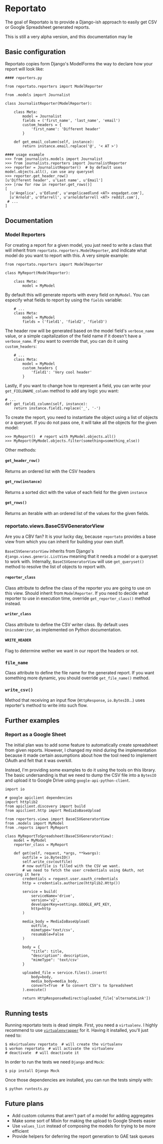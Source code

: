 # Reportato

The goal of Reportato is to provide a Django-ish approach to easily get CSV or
Google Spreadsheet generated reports.

This is still a very alpha version, and this documentation may lie

## Basic configuration

Reportato copies form Django's ModelForms the way to declare how your report
will look like:

    #### reporters.py

    from reportato.reporters import ModelReporter

    from .models import Journalist

    class JournalistReporter(ModelReporter):

        class Meta:
            model = Journalist
            fields = ('first_name', 'last_name', 'email')
            custom_headers = {
                'first_name': 'Different header'
            }

        def get_email_column(self, instance):
            return instance.email.replace('@', '< AT >')

    #### usage example
    >>> from journalists.models import Journalist
    >>> from journalists.reporters import JournalistReporter
    >>> reporter = JournalistReporter()  # by default uses model.objects.all(), can use any queryset
    >>> reporter.get_header_row()
    [u'Different header', u'Last name', u'Email']
    >>> [row for row in reporter.get_rows()]
    [
      [u'Angelica', u'Edlund', u'angelicaedlund <AT> engadget.com'],
      [u'Arnold', u'Ofarrell', u'arnoldofarrell <AT> reddit.com'],
     # ...
    ]

## Documentation

### Model Reporters

For creating a report for a given model, you just need to write a class that
will inherit from `reportato.reporters.ModelReporter`, and indicate what
model do you want to report with this. A very simple example:

    from reportato.reporters import ModelReporter

    class MyReport(ModelReporter):

        class Meta:
            model = MyModel

By default this will generate reports with every field on `MyModel`. You can
especify what fields to report by using the `fields` variable:

        # ...
        class Meta:
            model = MyModel
            fields = ('field1', 'field2', 'field3')

The header row will be generated based on the model field's `verbose_name` value,
or a simple capitalization of the field name if it doesn't have a `verbose_name`.
If you want to override that, you can do it using `custom_headers`:

        # ...
        class Meta:
            model = MyModel
            custom_headers {
                'field1': 'Very cool header'
            }

Lastly, if you want to change how to represent a field, you can write your
`get_FIELDNAME_column` method to add any logic you want:

    # ...
    def get_field1_column(self, instance):
        return instance.field1.replace('_', '-')

To create the report, you need to instantiate the object using a list of objects
or a queryset. If you do not pass one, it will take all the objects for the
given model:

    >>> MyReport()  # report with MyModel.objects.all()
    >>> MyReport(MyModel.objects.filter(something=something_else))

Other methods:

#### `get_header_row()`

Returns an ordered list with the CSV headers

#### `get_row(instance)`

Returns a sorted dict with the value of each field for the given `instance`

#### `get_rows()`

Returns an iterable with an ordered list of the values for the given fields.

### reportato.views.BaseCSVGeneratorView

Are you a CBV fan? It is your lucky day, because `reportato` provides a base view
from which you can inherit for building your own stuff.

`BaseCSVGeneratorView` inherits from Django's `django.views.generic.ListView`
meaning that it needs a model or a queryset to work with. Internally,
`BaseCSVGeneratorView` will use `get_queryset()` method to resolve the list
of objects to report with.

#### `reporter_class`

Class attribute to define the class of the reporter you are going to use on
this view. Should inherit from `ModelReporter`. If you need to decide what
reporter to use in execution time, override `get_reporter_class()` method
instead.

#### `writer_class`

Class attribute to define the CSV writer class. By default uses `UnicodeWriter`,
as implemented on Python documentation.

#### `WRITE_HEADER`

Flag to determine wether we want in our report the headers or not.

### `file_name`

Class attribute to define the file name for the generated report. If you want
something more dynamic, you should override `get_file_name()` method.

### `write_csv()`

Method that receiving an input flow (`HttpResponse`, `io.BytesIO`...) uses
reporter's method to write into such flow.

## Further examples

### Report as a Google Sheet

The initial plan was to add some feature to automatically create spreadsheet
from given reports. However, I changed my mind during the implementation because
it made certain assumptions about how the tool need to implement OAuth and
felt that it was overkill.

Instead, I'm providing some examples to do it using the tools on this library.
The basic undersanding is that we need to dump the CSV file into a `BytesIO` and
upload it to Google Drive using `google-api-python-client`.

    import io

    # google apiclient dependencies
    import httplib2
    from apiclient.discovery import build
    from apiclient.http import MediaIoBaseUpload

    from reporters.views import BaseCSVGeneratorView
    from .models import MyModel
    from .reports import MyReport

    class MyReportToSpreadsheet(BaseCSVGeneratorView):
        model = MyModel
        reporter_class = MyReport

        def get(self, request, *args, **kwargs):
            outfile = io.BytesIO()
            self.write_csv(outfile)
            # now outfile is filled with the CSV we want.
            # we need to fetch the user credentials using OAuth, not covering it here
            credentials = request.user.oauth_credentials
            http = credentials.authorize(httplib2.Http())

            service = build(
                serviceName='drive',
                version='v2',
                developerKey=settings.GOOGLE_API_KEY,
                http=http
            )

            media_body = MediaIoBaseUpload(
                outfile,
                mimetype='text/csv',
                resumable=False
            )

            body = {
                "title": title,
                "description": description,
                "mimeType": 'text/csv'
            }

            uploaded_file = service.files().insert(
                body=body,
                media_body=media_body,
                convert=True  # to convert CSV's to Spreadsheet
            ).execute()

            return HttpResponseRedirect(uploaded_file['alternateLink'])

## Running tests

Running reportato tests is dead simple. First, you need a `virtualenv`. I
highly recommend to use [`virtualenvrapper`](http://virtualenvwrapper.readthedocs.org/en/latest/)
for it. Having it installed, you'll just need to:

    $ mkvirtualenv reportato  # will create the virtualenv
    $ workon reportato  # will activate the virtualenv
    # deactivate  # will deactivate it

In order to run the tests we need `Django` and `Mock`:

    $ pip install Django Mock

Once those dependencies are installed, you can run the tests simply with:

    $ python runtests.py

## Future plans

* Add custom columns that aren't part of a model for adding aggregates
* Make some sort of Mixin for making the upload to Google Sheets easier
* Use `values_list` instead of composing the models for trying to be more efficient
* Provide helpers for deferring the report generation to GAE task queues
